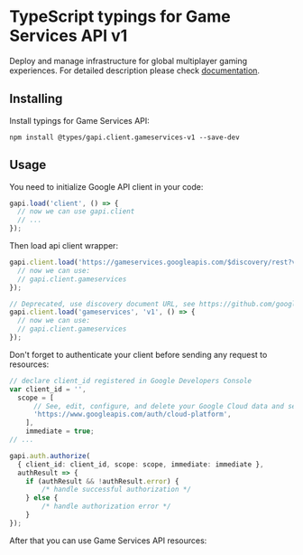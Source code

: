 # TypeScript typings for Game Services API v1

Deploy and manage infrastructure for global multiplayer gaming experiences.
For detailed description please check [documentation](https://cloud.google.com/solutions/gaming/).

## Installing

Install typings for Game Services API:

```
npm install @types/gapi.client.gameservices-v1 --save-dev
```

## Usage

You need to initialize Google API client in your code:

```typescript
gapi.load('client', () => {
  // now we can use gapi.client
  // ...
});
```

Then load api client wrapper:

```typescript
gapi.client.load('https://gameservices.googleapis.com/$discovery/rest?version=v1', () => {
  // now we can use:
  // gapi.client.gameservices
});
```

```typescript
// Deprecated, use discovery document URL, see https://github.com/google/google-api-javascript-client/blob/master/docs/reference.md#----gapiclientloadname----version----callback--
gapi.client.load('gameservices', 'v1', () => {
  // now we can use:
  // gapi.client.gameservices
});
```

Don't forget to authenticate your client before sending any request to resources:

```typescript
// declare client_id registered in Google Developers Console
var client_id = '',
  scope = [
      // See, edit, configure, and delete your Google Cloud data and see the email address for your Google Account.
      'https://www.googleapis.com/auth/cloud-platform',
    ],
    immediate = true;
// ...

gapi.auth.authorize(
  { client_id: client_id, scope: scope, immediate: immediate },
  authResult => {
    if (authResult && !authResult.error) {
        /* handle successful authorization */
    } else {
        /* handle authorization error */
    }
});
```

After that you can use Game Services API resources: <!-- TODO: make this work for multiple namespaces -->

```typescript
```
